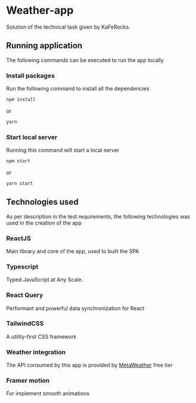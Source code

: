 # Weather-app

Solution of the technical task given by KaFeRocks.

## Running application

The following commands can be executed to run the app locally

### Install packages

Run the following command to install all the dependencies

```bash
npm install 
```
or
```bash
yarn 
```
### Start local server

Running this command will start a local server

```bash
npm start
```
or
```bash
yarn start
```

## Technologies used

As per description in the test requirements, the following technologies was used in the creation of the app

### ReactJS

Main library and core of the app, used to built the SPA

### Typescript

Typed JavaScript at Any Scale.

### React Query

Performant and powerful data synchronization for React

### TailwindCSS

A utility-first CSS framework
### Weather integration

The API consumed by this app is provided by [MetaWeather](https://www.metaweather.com/api/) free tier
### Framer motion

For implement smooth animations